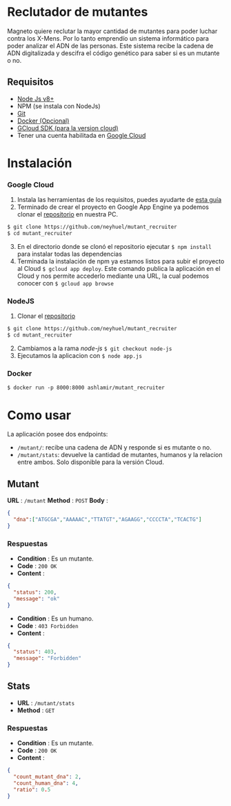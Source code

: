 # Reclutador de mutantes

Magneto quiere reclutar la mayor cantidad de mutantes para poder luchar
contra los X-Mens. Por lo tanto emprendío un sistema informático para poder analizar el ADN de las personas.
Este sistema recibe la cadena de ADN digitalizada y descifra el código genético para saber si es un mutante o no.

## Requisitos
  - [Node Js v8+](https://nodejs.org/es/)
  - NPM (se instala con NodeJs)
  - [Git](https://git-scm.com/)
  - [Docker (Opcional)](https://docs.docker.com/install/)
  - [GCloud SDK (para la version cloud)](https://cloud.google.com/sdk/docs/)
  - Tener una cuenta habilitada en [Google Cloud](https://cloud.google.com/)

# Instalación
### Google Cloud
  1. Instala las herramientas de los requisitos, puedes ayudarte de [esta guía](https://cloud.google.com/appengine/docs/standard/nodejs/quickstart)
  2. Terminado de crear el proyecto en Google App Engine ya podemos clonar el [repositorio](https://github.com/neyhuel/mutant_recruiter) en nuestra PC.
```BASH
$ git clone https://github.com/neyhuel/mutant_recruiter
$ cd mutant_recruiter
```
  3. En el directorio donde se clonó el repositorio ejecutar ```$ npm install``` para instalar todas las dependencias
  4. Terminada la instalación de npm ya estamos listos para subir el proyecto al Cloud ```$ gcloud app deploy```. Este comando publica la aplicación en el Cloud y nos permite accederlo mediante una URL, la cual podemos conocer con ```$ gcloud app browse```

### NodeJS
  1. Clonar el [repositorio](https://github.com/neyhuel/mutant_recruiter)
```BASH
$ git clone https://github.com/neyhuel/mutant_recruiter
$ cd mutant_recruiter
```
  2. Cambiamos a la rama _node-js_ `$ git checkout node-js`
  3. Ejecutamos la aplicacion con `$ node app.js`

### Docker
`$ docker run -p 8000:8000 ashlamir/mutant_recruiter`

# Como usar
La aplicación posee dos endpoints:
  - `/mutant/`: recibe una cadena de ADN y responde si es mutante o no.
  - `/mutant/stats`: devuelve la cantidad de mutantes, humanos y la relacion entre ambos. Solo disponible para la versión Cloud.

## Mutant
**URL** : `/mutant`
**Method** : `POST`
**Body** :
```json
{
  "dna":["ATGCGA","AAAAAC","TTATGT","AGAAGG","CCCCTA","TCACTG"]
}
```

### Respuestas
- **Condition** : Es un mutante.
- **Code** : `200 OK`
- **Content** :
```json
{
  "status": 200,
  "message": "ok"
}
```
- **Condition** : Es un humano.
- **Code** : `403 Forbidden`
- **Content** :
```json
{
  "status": 403,
  "message": "Forbidden"
}
```
## Stats
- **URL** : `/mutant/stats`
- **Method** : `GET`

### Respuestas
- **Condition** : Es un mutante.
- **Code** : `200 OK`
- **Content** :
```json
{
  "count_mutant_dna": 2,
  "count_human_dna": 4,
  "ratio": 0.5
}
```
